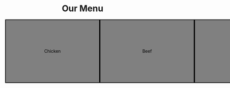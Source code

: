 <!DOCTYPE html>
<html lang="en">
<head>
    <meta charset="UTF-8">
    <style>
        .container {
            width: 960px;
            margin: 0 auto;
            height: 200px;
            text-align: center; 
        }
        .box {
            float: left; 
            width: 300px;
            height: 200px;
            margin-right: 0px;
            background-color: gray;
            border: 2px solid black;
            color: black;
            line-height: 200px; 
            padding: 2px
        }
    </style>
</head>
<body>
    <h1 style="text-align: center;">Our Menu</h1>
    <div class="container">
        <div class="box">Chicken</div>
        <div class="box">Beef</div>
        <div class="box">Sushi </div>
    </div>
</body>
</html>
